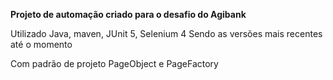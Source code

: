 **Projeto de automação criado para o desafio do Agibank**

Utilizado Java, maven, JUnit 5, Selenium 4
Sendo as versões mais recentes até o momento

Com padrão de projeto PageObject e PageFactory

